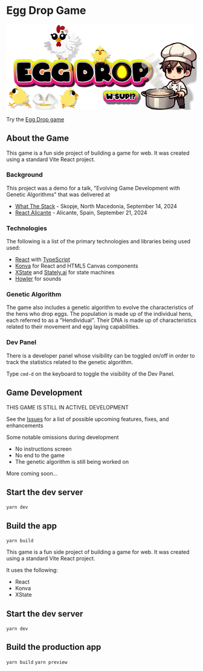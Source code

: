# Egg Drop Game

![Egg Drop Title](public/images/egg-drop-title.png)

Try the [Egg Drop game](http://eggdrop.kevinmaes.com)

## About the Game

This game is a fun side project of building a game for web. It was created using a standard Vite React project.

### Background

This project was a demo for a talk, "Evolving Game Development with Genetic Algorithms" that was delivered at

- [What The Stack](https://wts.sh) - Skopje, North Macedonia, September 14, 2024
- [React Alicante](https://reactalicante.es) - Alicante, Spain, September 21, 2024

### Technologies

The following is a list of the primary technologies and libraries being used used:

- [React](https://react.dev) with [TypeScript](https://www.typescriptlang.org)
- [Konva](https://konvajs.org) for React and HTML5 Canvas components
- [XState](https://xstate.js.org) and [Stately.ai](https://stately.ai) for state machines
- [Howler](https://howlerjs.com) for sounds

### Genetic Algorithm

The game also includes a genetic algorithm to evolve the characteristics of the hens who drop eggs. The population is made up of the individual hens, each referred to as a "Hendividual". Their DNA is made up of characteristics related to their movement and egg laying capabilities.

### Dev Panel

There is a developer panel whose visibility can be toggled on/off in order to track the statistics related to the genetic algorithm.

Type `cmd-d` on the keyboard to toggle the visibility of the Dev Panel.

## Game Development

THIS GAME IS STILL IN ACTIVEL DEVELOPMENT

See the [Issues](https://github.com/kevinmaes/eggdrop/issues) for a list of possible upcoming features, fixes, and enhancements

Some notable omissions during development

- No instructions screen
- No end to the game
- The genetic algorithm is still being worked on

More coming soon...

## Start the dev server

`yarn dev`

## Build the app

`yarn build`

This game is a fun side project of building a game for web. It was created using a standard Vite React project.

It uses the following:

- React
- Konva
- XState

## Start the dev server

`yarn dev`

## Build the production app

`yarn build`
`yarn preview`
